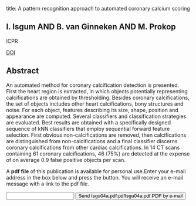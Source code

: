 title: A pattern recognition approach to automated coronary calcium scoring

## I. Isgum AND B. van Ginneken AND M. Prokop
ICPR

<a href="https://doi.org/10.1109/ICPR.2004.1334636">DOI</a>

## Abstract
An automated method for coronary calcification detection is presented. First the heart region is extracted, in which objects potentially representing calcifications are obtained by thresholding. Besides coronary calcifications, the set of objects includes other heart calcifications, bony structures and noise. For each object, features describing its size, shape, position and appearance are computed. Several classifiers and classification strategies are evaluated. Best results are obtained with a specifically designed sequence of kNN classifiers that employ sequential forward feature selection. First obvious non-calcifications are removed, then calcifications are distinguished from non-calcifications and a final classifier discerns coronary calcifications from other cardiac calcifications. In 14 CT scans containing 61 coronary calcifications, 46 (75%) are detected at the expense of on average 0.9 false positive objects per scan.

A <b>pdf file</b> of this publication is available for personal use.Enter your e-mail address in the box below and press the button. You will receive an e-mail message with a link to the pdf file.
<form action="sender.php">  <input type="text" name="email">  <input type="submit" value="Send Isgu04a.pdf:pdfIsgu04a.pdf:PDF by e-mail"></form>